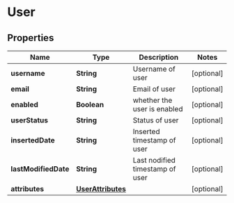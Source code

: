 

# User


## Properties

| Name | Type | Description | Notes |
|------------ | ------------- | ------------- | -------------|
|**username** | **String** | Username of user |  [optional] |
|**email** | **String** | Email of user |  [optional] |
|**enabled** | **Boolean** | whether the user is enabled |  [optional] |
|**userStatus** | **String** | Status of user |  [optional] |
|**insertedDate** | **String** | Inserted timestamp of user |  [optional] |
|**lastModifiedDate** | **String** | Last nodified timestamp of user |  [optional] |
|**attributes** | [**UserAttributes**](UserAttributes.md) |  |  [optional] |



